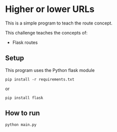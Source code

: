 # Higher or lower URLs

This is a simple program to teach the route concept.


This challenge teaches the concepts of:

 - Flask routes

## Setup

This program uses the Python flask module

```
pip install -r requirements.txt
```
or

```
pip install flask
```
## How to run

```
python main.py
```